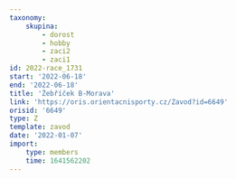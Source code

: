 ```yaml
---
taxonomy:
    skupina:
        - dorost
        - hobby
        - zaci2
        - zaci1
id: 2022-race_1731
start: '2022-06-18'
end: '2022-06-18'
title: 'Žebříček B-Morava'
link: 'https://oris.orientacnisporty.cz/Zavod?id=6649'
orisid: '6649'
type: Z
template: zavod
date: '2022-01-07'
import:
    type: members
    time: 1641562202
---
```


